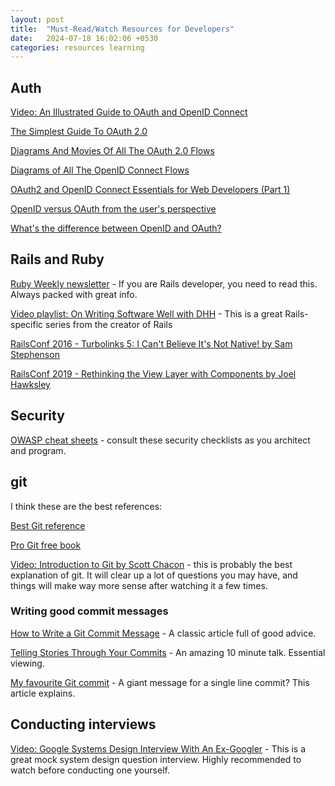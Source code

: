 ```yaml
---
layout: post
title:  "Must-Read/Watch Resources for Developers"
date:   2024-07-18 16:02:06 +0530
categories: resources learning
---
```

## Auth

[Video: An Illustrated Guide to OAuth and OpenID Connect](https://www.youtube.com/watch?v=t18YB3xDfXI)

[The Simplest Guide To OAuth 2.0](https://darutk.medium.com/the-simplest-guide-to-oauth-2-0-8c71bd9a15bb)

[Diagrams And Movies Of All The OAuth 2.0 Flows](https://darutk.medium.com/diagrams-and-movies-of-all-the-oauth-2-0-flows-194f3c3ade85)

[Diagrams of All The OpenID Connect Flows](https://darutk.medium.com/diagrams-of-all-the-openid-connect-flows-6968e3990660)

[OAuth2 and OpenID Connect Essentials for Web Developers (Part 1)](https://8thlight.com/blog/kyle-krull/2019/09/10/oauth2-essentials-1.html)

[OpenID versus OAuth from the user's perspective](http://cakebaker.42dh.com/2008/04/01/openid-versus-oauth-from-the-users-perspective/)

[What's the difference between OpenID and OAuth?](https://stackoverflow.com/questions/1087031/whats-the-difference-between-openid-and-oauth)

## Rails and Ruby

[Ruby Weekly newsletter](https://rubyweekly.com/) - If you are Rails developer,
you need to read this. Always packed with great info.

[Video playlist: On Writing Software Well with DHH](https://www.youtube.com/watch?v=H5i1gdwe1Ls&list=PL3m89j0mV0pdNAg6x9oq6S8Qz_4C-yuwj) -
This is a great Rails-specific series from the creator of Rails

[RailsConf 2016 - Turbolinks 5: I Can't Believe It's Not Native! by Sam Stephenson](https://www.youtube.com/watch?v=SWEts0rlezA)

[RailsConf 2019 - Rethinking the View Layer with Components by Joel Hawksley](https://www.youtube.com/watch?v=y5Z5a6QdA-M)

## Security

[OWASP cheat sheets](https://cheatsheetseries.owasp.org/) - consult these security
checklists as you architect and program.

## git

I think these are the best references:

[Best Git reference](https://git-scm.com/docs)

[Pro Git free book](https://git-scm.com/)

[Video: Introduction to Git by Scott Chacon](https://www.youtube.com/watch?v=XCnnSryzPrE) -
this is probably the best explanation of git. It will clear up a lot of questions
you may have, and things will make way more sense after watching it a few times.

### Writing good commit messages

[How to Write a Git Commit Message](https://chris.beams.io/posts/git-commit/) -
A classic article full of good advice.

[Telling Stories Through Your Commits](https://blog.mocoso.co.uk/talks/2015/01/12/telling-stories-through-your-commits/) -
An amazing 10 minute talk. Essential viewing.

[My favourite Git commit](https://dhwthompson.com/2019/my-favourite-git-commit) -
A giant message for a single line commit? This article explains.

## Conducting interviews

   [Video: Google Systems Design Interview With An Ex-Googler](https://www.youtube.com/watch?v=q0KGYwNbf-0) -
   This is a great mock system design question interview. Highly recommended to watch
   before conducting one yourself. 